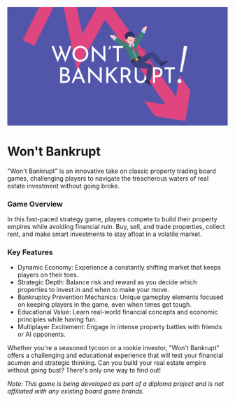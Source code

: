 ![header logo](https://github.com/wennerryle/wont-bankrupt/raw/main/assets/header_logo.svg)

# Won't Bankrupt
"Won't Bankrupt" is an innovative take on classic property trading board games, challenging players to navigate the treacherous waters of real estate investment without going broke.

### Game Overview
In this fast-paced strategy game, players compete to build their property empires while avoiding financial ruin. Buy, sell, and trade properties, collect rent, and make smart investments to stay afloat in a volatile market.

### Key Features

* Dynamic Economy: Experience a constantly shifting market that keeps players on their toes.
* Strategic Depth: Balance risk and reward as you decide which properties to invest in and when to make your move.
* Bankruptcy Prevention Mechanics: Unique gameplay elements focused on keeping players in the game, even when times get tough.
* Educational Value: Learn real-world financial concepts and economic principles while having fun.
* Multiplayer Excitement: Engage in intense property battles with friends or AI opponents.

Whether you're a seasoned tycoon or a rookie investor, "Won't Bankrupt" offers a challenging and educational experience that will test your financial acumen and strategic thinking. Can you build your real estate empire without going bust? There's only one way to find out!

_Note: This game is being developed as part of a diploma project and is not affiliated with any existing board game brands._